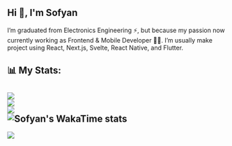 ## Hi 👋, I'm Sofyan
I’m graduated from Electronics Engineering ⚡, but because my passion now currently working as Frontend & Mobile Developer 👨‍💻. I’m usually make project using React, Next.js, Svelte, React Native, and Flutter.

## 📊 My Stats:
![](https://github-readme-stats.vercel.app/api?username=sofyan-rs&theme=ayu-mirage&hide_border=true&include_all_commits=true&count_private=true)<br/>
![](https://github-readme-streak-stats.herokuapp.com/?user=sofyan-rs&theme=ayu-mirage&hide_border=true)<br/>
![](https://github-readme-stats.vercel.app/api/top-langs/?username=sofyan-rs&theme=ayu-mirage&hide_border=true&include_all_commits=true&count_private=true&layout=compact)<br/>
![Sofyan's WakaTime stats](https://github-readme-stats.vercel.app/api/wakatime?username=sofyan_rs&theme=ayu-mirage&hide_border=true&layout=compact)
---
[![](https://visitcount.itsvg.in/api?id=sofyan-rs&icon=0&color=0)](https://visitcount.itsvg.in)
